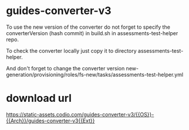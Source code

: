# guides-converter-v3

To use the new version of the converter do not forget to specify the converterVersion (hash commit) in build.sh in assessments-test-helper repo.

To check the converter locally just copy it to directory assessments-test-helper.

And don't forget to change the converter version new-generation/provisioning/roles/fs-new/tasks/assessments-test-helper.yml

# download url
https://static-assets.codio.com/guides-converter-v3/{{OS}}-{{Arch}}/guides-converter-v3{{Ext}}
